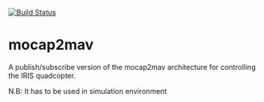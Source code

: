 [![Build Status](https://travis-ci.org/EmaroLab/mocap2mav.svg?branch=master)](https://travis-ci.org/EmaroLab/mocap2mav)

# mocap2mav
A publish/subscribe version of the mocap2mav architecture for controlling the IRIS quadcopter.

N.B: It has to be used in simulation environment
